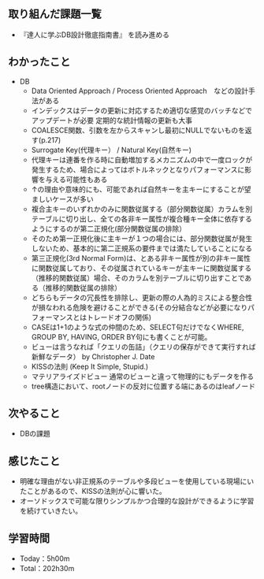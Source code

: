## 取り組んだ課題一覧
- 『達人に学ぶDB設計徹底指南書』 を読み進める

## わかったこと
- DB
  - Data Oriented Approach / Process Oriented Approach　などの設計手法がある
  - インデックスはデータの更新に対応するため適切な感覚のバッチなどでアップデートが必要 定期的な統計情報の更新も大事
  - COALESCE関数、引数を左からスキャンし最初にNULLでないものを返す(p.217)
  - Surrogate Key(代理キー） / Natural Key(自然キー)
  - 代理キーは連番を作る時に自動増加するメカニズムの中で一度ロックが発生するため、場合によってはボトルネックとなりパフォーマンスに影響を与える可能性もある
  - ↑の理由や意味的にも、可能であれば自然キーを主キーにすることが望ましいケースが多い
  - 複合主キーのいずれかのみに関数従属する（部分関数従属）カラムを別テーブルに切り出し、全ての各非キー属性が複合種キー全体に依存するようにするのが第二正規化(部分関数従属の排除）
  - そのため第一正規化後に主キーが１つの場合には、部分関数従属が発生しないため、基本的に第二正規系の要件までは満たしていることになる
  - 第三正規化(3rd Normal Form)は、とある非キー属性が別の非キー属性に関数従属しており、その従属されているキーが主キーに関数従属する（推移的関数従属）場合、そのカラムを別テーブルに切り出すことである（推移的関数従属の排除）
  - どちらもデータの冗長性を排除し、更新の際の人為的ミスによる整合性が損なわれる危険を避けることができる(その分結合などが必要になりパフォーマンスとはトレードオフの関係)
  - CASEは1+1のような式の仲間のため、SELECT句だけでなくWHERE, GROUP BY, HAVING, ORDER BY句にも書くことが可能。
  - ビューは言うなれば「クエリの缶詰」（クエリの保存ができて実行すれば新鮮なデータ） by Christopher J. Date
  - KISSの法則 (Keep It Simple, Stupid.)
  - マテリアライズドビュー 通常のビューと違って物理的にもデータを作る
  - tree構造において、rootノードの反対に位置する端にあるのはleafノード

## 次やること
- DBの課題

## 感じたこと
- 明確な理由がない非正規系のテーブルや多段ビューを使用している現場にいたことがあるので、KISSの法則が心に響いた。
- オーソドックスで可能な限りシンプルかつ合理的な設計ができるように学習を続けていきたい。
  
## 学習時間　
- Today：5h00m
- Total：202h30m
